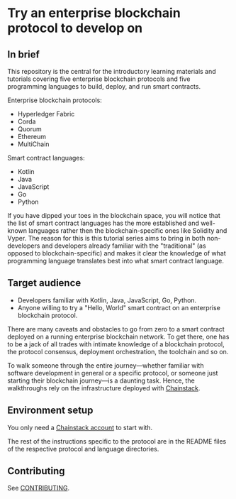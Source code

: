 # Try an enterprise blockchain protocol to develop on

## In brief

This repository is the central for the introductory learning materials and tutorials covering five enterprise blockchain protocols and five programming languages to build, deploy, and run smart contracts.

Enterprise blockchain protocols:

* Hyperledger Fabric
* Corda
* Quorum
* Ethereum
* MultiChain

Smart contract languages:

* Kotlin
* Java
* JavaScript
* Go
* Python

If you have dipped your toes in the blockchain space, you will notice that the list of smart contract languages has the more established and well-known languages rather then the blockchain-specific ones like Solidity and Vyper. The reason for this is this tutorial series aims to bring in both non-developers and developers already familiar with the "traditional" (as opposed to blockchain-specific) and makes it clear the knowledge of what programming language translates best into what smart contract language.

## Target audience

* Developers familiar with Kotlin, Java, JavaScript, Go, Python.
* Anyone willing to try a "Hello, World" smart contract on an enterprise blockchain protocol.

There are many caveats and obstacles to go from zero to a smart contract deployed on a running enterprise blockchain network. To get there, one has to be a jack of all trades with intimate knowledge of a blockchain protocol, the protocol consensus, deployment orchestration, the toolchain and so on.

To walk someone through the entire journey—whether familiar with software development in general or a specific protocol, or someone just starting their blockchain journey—is a daunting task. Hence, the walkthroughs rely on the infrastructure deployed with [Chainstack](https://chainstack.com/).

## Environment setup

You only need a [Chainstack account](https://console.chainstack.com/) to start with.

The rest of the instructions specific to the protocol are in the README files of the respective protocol and language directories.

## Contributing

See [CONTRIBUTING](CONTRIBUTING.md).
